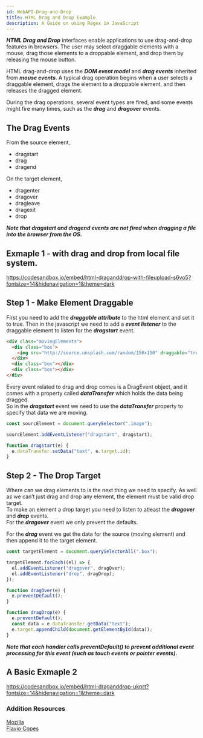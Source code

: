 ```yaml
---
id: WebAPI-Drag-and-Drop
title: HTML Drag and Drop Example
description: A Guide on using Regex in JavaScript
---
```


**_HTML Drag and Drop_** interfaces enable applications to use drag-and-drop features in browsers. The user may select draggable elements with a mouse, drag those elements to a droppable element, and drop them by releasing the mouse button.

HTML drag-and-drop uses the **_DOM event model_** and **_drag events_** inherited from **_mouse events_**. A typical drag operation begins when a user selects a draggable element, drags the element to a droppable element, and then releases the dragged element.

During the drag operations, several event types are fired, and some events might fire many times, such as the **_drag_** and **_dragover_** events.

## The Drag Events

From the source element,

- dragstart
- drag
- dragend

On the target element,

- dragenter
- dragover
- dragleave
- dragexit
- drop

**_Note that dragstart and dragend events are not fired when dragging a file into the browser from the OS._**

## Exmaple 1 - with drag and drop from local file system.

https://codesandbox.io/embed/html-draganddrop-with-fileupload-s6vo5?fontsize=14&hidenavigation=1&theme=dark

## Step 1 - Make Element Draggable

First you need to add the **_draggable attribute_** to the html element and set it to true.
Then in the javascript we need to add a **_event listener_** to the draggable element to listen for the **_dragstart_** event.

```html
<div class="movingElements">
  <div class="box">
    <img src="http://source.unsplash.com/random/150x150" draggable="true" ... />
  </div>
  <div class="box"></div>
  <div class="box"></div>
</div>
```

Every event related to drag and drop comes is a DragEvent object, and it comes with a property called **_dataTransfer_** which holds the data being dragged.  
So in the **_dragstart_** event we need to use the **_dataTransfer_** property to specify that data we are moving.

```javascript
const sourcElement = document.querySelector(".image");

sourcElement.addEventListener("dragstart", dragstart);

function dragstart(e) {
  e.dataTransfer.setData("text", e.target.id);
}
```

## Step 2 - The Drop Target

Where can we drag elements to is the next thing we need to specify. As well as we can’t just drag and drop any element, the element must be valid drop target.  
To make an element a drop target you need to listen to atleast the **_dragover_** and **_drop_** events.  
For the **_dragover_** event we only prevent the defaults.

For the **_drag_** event we get the data for the source (moving element) and then append it to the target element.

```javascript
const targetElement = document.querySelectorAll(".box");

targetElement.forEach((el) => {
  el.addEventListener("dragover", dragOver);
  el.addEventListener("drop", dragDrop);
});

function dragOver(e) {
  e.preventDefault();
}

function dragDrop(e) {
  e.preventDefault();
  const data = e.dataTransfer.getData("text");
  e.target.appendChild(document.getElementById(data));
}
```

**_Note that each handler calls preventDefault() to prevent additional event processing for this event (such as touch events or pointer events)._**

## A Basic Exmaple 2

https://codesandbox.io/embed/html-draganddrop-ukprt?fontsize=14&hidenavigation=1&theme=dark

### Addition Resources

[Mozilla](https://developer.mozilla.org/en-US/docs/Web/API/HTML_Drag_and_Drop_API "Mozilla")  
[Flavio Copes](https://flaviocopes.com/drag-and-drop/ "Flavio")
